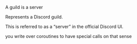 A guild is a server

Represents a Discord guild.

This is referred to as a “server” in the official Discord UI.

you write over coroutines to have special calls on that sense